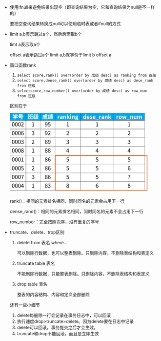 - 使用ifnull来避免结果出现空（即查询结果为空，它和查询结果为null是不一样的）

  要把空查询结果转换成null可以使用临时表或者ifnull的方式

- limit a,b表示跳过a个，然后后面取b个

  limt a表示取a个

  offset a表示跳过a个   limit a,b就等价于limit b offset a

- 窗口函数rank

  1. `select score,rank() over(order by 成绩 desc) as ranking from 班级`
  2. `select score,dense_rank() over(order by 成绩 desc) as dese_rank fron 班级`
  3. `selectscore,row_number() over(order by 成绩 desc) as row_num from 班级`

  区别在于

  <img src="image/image-20200911124615842.png" alt="image-20200911124615842" style="zoom:67%;" />

  rank()：相同的元素排名相同，同时同名的元素会占用下一行

  dense_rand()：相同的元素排名相同，同时同名的元素不会占用下一行

  row_number：完全按照次序，没有重复的序号
  
- truncate、delete、trop区别

  1. delete from 表名 where...

     可以删除行数据，也可以整表删除。只删除内容，不删除表结构和表定义

  2. truncate table 表名

     不能删除行数据，只能整表删除。只删除内容，不删除表结构和表定义

  3. drop table 表名

     整表的内容结构、内容和定义全部删除

  还有一些小细节

  1. delete每删除一行会记录在事务日志中，可以回滚
  2. 执行速度drop>truncate>delete。因为delete要在日志中记录
  3. delete可以回滚，事务提交之后才会生效。
  4. truncate和drop不能回滚，而且是立即生效

